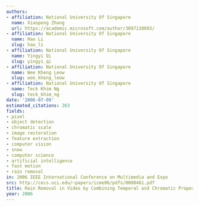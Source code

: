 ```yaml
---
authors:
- affiliation: National University Of Singapore
  name: Xiaopeng Zhang
  url: https://academic.microsoft.com/author/3097138893/
- affiliation: National University Of Singapore
  name: Hao Li
  slug: hao_li
- affiliation: National University Of Singapore
  name: Yingyi Qi
  slug: yingyi_qi
- affiliation: National University Of Singapore
  name: Wee Kheng Leow
  slug: wee_kheng_leow
- affiliation: National University Of Singapore
  name: Teck Khim Ng
  slug: teck_khim_ng
date: '2006-07-09'
estimated_citations: 263
fields:
- pixel
- object detection
- chromatic scale
- image restoration
- feature extraction
- computer vision
- snow
- computer science
- artificial intelligence
- fast motion
- rain removal
in: 2006 IEEE International Conference on Multimedia and Expo
src: http://cecs.uci.edu/~papers/icme06/pdfs/0000461.pdf
title: Rain Removal in Video by Combining Temporal and Chromatic Properties
year: 2006
---
```

